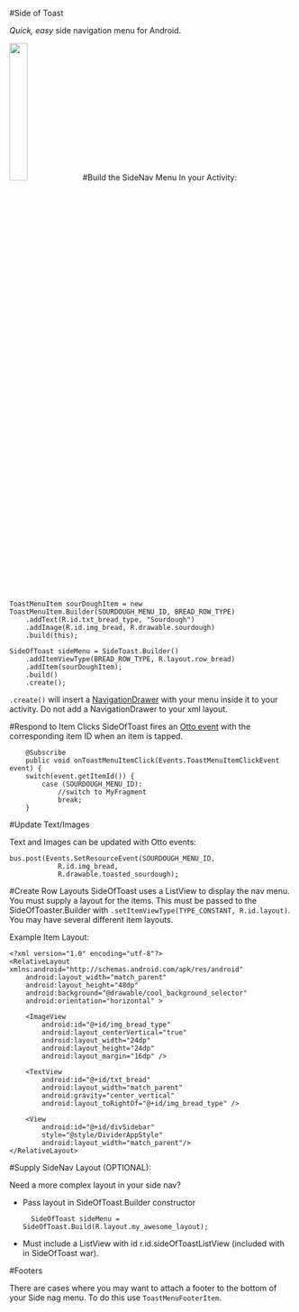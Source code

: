 #Side of Toast

_Quick, easy_ side navigation menu for Android.  

<img style="width: 25%; height: 25%" src="http://storage.googleapis.com/fflog/side_of_toast_sc.png"/>
#Build the SideNav Menu
In your Activity:

	ToastMenuItem sourDoughItem = new ToastMenuItem.Builder(SOURDOUGH_MENU_ID, BREAD_ROW_TYPE)
		.addText(R.id.txt_bread_type, "Sourdough")
		.addImage(R.id.img_bread, R.drawable.sourdough)
		.build(this);
		
	SideOfToast sideMenu = SideToast.Builder()
		.addItemViewType(BREAD_ROW_TYPE, R.layout.row_bread)
		.addItem(sourDoughItem);
		.build()
		.create();
				
`.create()` will insert a [NavigationDrawer](https://developer.android.com/design/patterns/navigation-drawer.html) with your menu inside it to your activity.  Do not add a NavigationDrawer to your xml layout.
	

#Respond to Item Clicks
SideOfToast fires an [Otto event](https://github.com/square/otto) with the corresponding item ID when an item is tapped. 

	    @Subscribe
    	public void onToastMenuItemClick(Events.ToastMenuItemClickEvent event) {
        switch(event.getItemId()) {
        	case (SOURDOUGH_MENU_ID):
        		//switch to MyFragment
        		break;        }
        

#Update Text/Images

Text and Images can be updated with Otto events:

	bus.post(Events.SetResourceEvent(SOURDOUGH_MENU_ID,
				R.id.img_bread,
				R.drawable.toasted_sourdough);

#Create Row Layouts
SideOfToast uses a ListView to display the nav menu.  You must supply a layout for the items.  This must be passed to the SideOfToaster.Builder with  `.setItemViewType(TYPE_CONSTANT, R.id.layout)`.  You may have several different item layouts.

Example Item Layout:

	<?xml version="1.0" encoding="utf-8"?>
	<RelativeLayout xmlns:android="http://schemas.android.com/apk/res/android"
    	android:layout_width="match_parent"
    	android:layout_height="48dp"
    	android:background="@drawable/cool_background_selector"
    	android:orientation="horizontal" >

    	<ImageView
      	  	android:id="@+id/img_bread_type"
        	android:layout_centerVertical="true"
        	android:layout_width="24dp"
        	android:layout_height="24dp"
        	android:layout_margin="16dp" />

    	<TextView
        	android:id="@+id/txt_bread"
        	android:layout_width="match_parent"
        	android:gravity="center_vertical"
        	android:layout_toRightOf="@+id/img_bread_type" />

    	<View
        	android:id="@+id/divSidebar"
        	style="@style/DividerAppStyle"
        	android:layout_width="match_parent"/>
	</RelativeLayout>
	


#Supply SideNav Layout (OPTIONAL):

Need a more complex layout in your side nav? 

* Pass layout in SideOfToast.Builder constructor

		SideOfToast sideMenu = SideOfToast.Build(R.layout.my_awesome_layout);
		
* Must include a ListView with id r.id.sideOfToastListView  (included with in SideOfToast war).

#Footers

There are cases where you may want to attach a footer to the bottom of your Side nag menu.  To do this use  `ToastMenuFooterItem`. 
